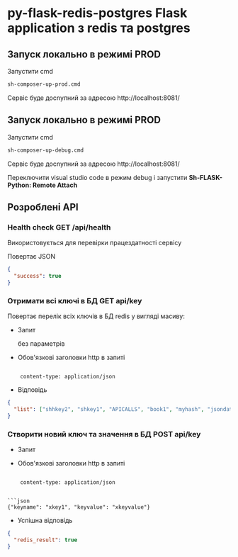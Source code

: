 # py-flask-redis-postgres Flask application з redis та postgres





## Запуск локально в режимі PROD

Запустити cmd

```bash
sh-composer-up-prod.cmd 
```

Сервіс буде доcnупний за адресою http://localhost:8081/



## Запуск локально в режимі PROD

Запустити cmd

```bash
sh-composer-up-debug.cmd 
```

Сервіс буде доcnупний за адресою http://localhost:8081/


Переключити visual studio code в режим debug і запустити **Sh-FLASK-Python: Remote Attach**



## Розроблені API

### Health check GET  /api/health

Використовується для перевірки працездатності сервісу

Повертає JSON

```json
{
  "success": true
}
```

### Отримати всі ключі в БД GET api/key

Повертає перелік всіх ключів в БД redis у вигляді масиву:

- Запит

   без параметрів

- Обов'язкові заголовки http в запиті

```text

    content-type: application/json

```

- Відповідь

```json
{
  "list": ["shhkey2", "shkey1", "APICALLS", "book1", "myhash", "jsondata", "get", "test1", "counter", "xcntr", "sh-book","gey"]
}

```

### Створити новий ключ та значення в БД POST api/key

- Запит

- Обов'язкові заголовки http в запиті

```text

    content-type: application/json


```json
{"keyname": "xkey1", "keyvalue": "xkeyvalue"}

```

- Успішна відповідь

```json
{
  "redis_result": true
}

```